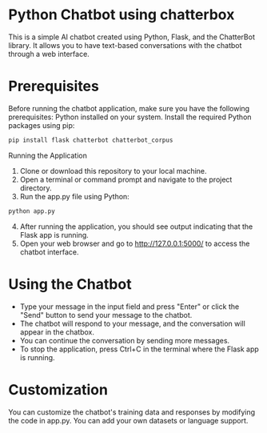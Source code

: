 # Python Chatbot using chatterbox
This is a simple AI chatbot created using Python, Flask, and the ChatterBot library. It allows you to have text-based conversations with the chatbot through a web interface.

# Prerequisites
Before running the chatbot application, make sure you have the following prerequisites:
Python installed on your system.
Install the required Python packages using pip:

```bash
pip install flask chatterbot chatterbot_corpus
```
Running the Application
1. Clone or download this repository to your local machine.
2. Open a terminal or command prompt and navigate to the project directory.
3. Run the app.py file using Python:

```bash
python app.py
```
4. After running the application, you should see output indicating that the Flask app is running.
5. Open your web browser and go to http://127.0.0.1:5000/ to access the chatbot interface.

# Using the Chatbot
- Type your message in the input field and press "Enter" or click the "Send" button to send your message to the chatbot.
- The chatbot will respond to your message, and the conversation will appear in the chatbox.
- You can continue the conversation by sending more messages.
- To stop the application, press Ctrl+C in the terminal where the Flask app is running.

# Customization
You can customize the chatbot's training data and responses by modifying the code in app.py. You can add your own datasets or language support.
